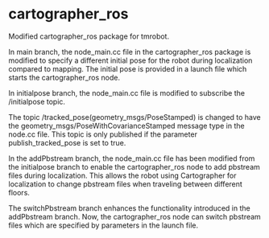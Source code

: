 # cartographer_ros

Modified cartographer_ros package for tmrobot.

In main branch, the node_main.cc file in the cartographer_ros package is modified to specify a different initial pose for the robot during localization compared to mapping. The initial pose is provided in a launch file which starts the cartographer_ros node.

In initialpose branch, the node_main.cc file is modified to subscribe the /initialpose topic.

The topic /tracked_pose(geometry_msgs/PoseStamped) is changed to have the geometry_msgs/PoseWithCovarianceStamped message type in the node.cc file. This topic is only published if the parameter publish_tracked_pose is set to true.

In the addPbstream branch, the node_main.cc file has been modified from the initialpose branch to enable the cartographer_ros node to add pbstream files during localization. This allows the robot using Cartographer for localization to change pbstream files when traveling between different floors.

The switchPbstream branch enhances the functionality introduced in the addPbstream branch. Now, the cartographer_ros node can switch pbstream files which are specified by parameters in the launch file.
